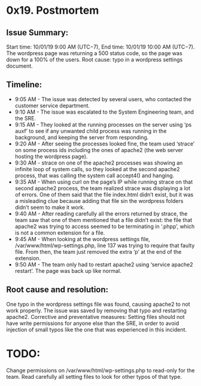 # 0x19. Postmortem

## Issue Summary:
Start time: 10/01/19 9:00 AM (UTC−7), End time: 10/01/19 10:00 AM (UTC−7).
The wordpress page was returning a 500 status code, so the page was down for a 100% of the users.
Root cause: typo in a wordpress settings document.
## Timeline:
* 9:05 AM - The issue was detected by several users, who contacted the customer service department.
* 9:10 AM - The issue was escalated to the System Engineering team, and the SRE.
* 9:15 AM - They looked at the running processes on the server using ‘ps auxf’ to see if any unwanted child process was running in the background, and keeping the server from responding.
* 9:20 AM - After seeing the processes looked fine, the team used ‘strace’ on some process ids including the ones of apache2 (the web server hosting the wordpress page).
* 9:30 AM - strace on one of the apache2 processes was showing an infinite loop of system calls, so they looked at the second apache2 process, that was calling the system call accept4() and hanging.
* 9:35 AM - When using curl on the page’s IP while running strace on that second apache2 process, the team realized strace was displaying a lot of errors. One of them said that the file index.html didn’t exist, but it was a misleading clue because adding that file sin the wordpress folders didn’t seem to make it work.
* 9:40 AM - After reading carefully all the errors returned by strace, the team saw that one of them mentioned that a file didn’t exist: the file that apache2 was trying to access seemed to be terminating in ‘.phpp’, which is not a common extension for a file.
* 9:45 AM - When looking at the wordpress settings file, /var/www/html/wp-settings.php, line 137 was trying to require that faulty file. From then, the team just removed the extra ‘p’ at the end of the extension.
* 9:50 AM - The team only had to restart apache2 using ‘service apache2 restart’. The page was back up like normal.
## Root cause and resolution:
One typo in the wordpress settings file was found, causing apache2 to not work properly.
The issue was saved by removing that typo and restarting apache2.
Corrective and preventative measures:
Setting files should not have write permissions for anyone else than the SRE, in order to avoid injection of small typos like the one that was experienced in this incident.
# TODO: 
Change permissions on /var/www/html/wp-settings.php to read-only for the team.
Read carefully all setting files to look for other typos of that type.


